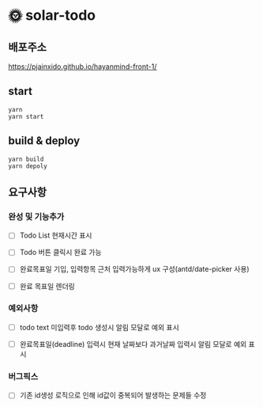 # 🌞 solar-todo

## 배포주소

https://pjainxido.github.io/hayanmind-front-1/

## start

```
yarn
yarn start
```

## build & deploy

```
yarn build
yarn depoly
```

## 요구사항

### 완성 및 기능추가

- [ ] Todo List 현재시간 표시
- [ ] Todo 버튼 클릭시 완료 가능

- [ ] 완료목표일 기입, 입력항목 근처 입력가능하게 ux 구성(antd/date-picker 사용)

- [ ] 완료 목표일 렌더링

### 예외사항

- [ ] todo text 미입력후 todo 생성시 알림 모달로 예외 표시

- [ ] 완료목표일(deadline) 입력시 현재 날짜보다 과거날짜 입력시 알림 모달로 예외 표시

### 버그픽스

- [ ] 기존 id생성 로직으로 인해 id값이 중복되어 발생하는 문제들 수정
